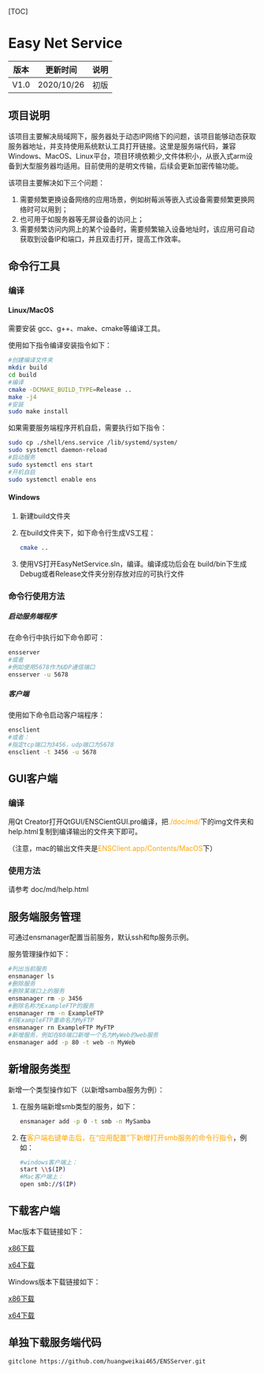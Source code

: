 [TOC]

# Easy Net Service

| 版本 | 更新时间   | 说明 |
| ---- | ---------- | ---- |
| V1.0 | 2020/10/26 | 初版 |

## 项目说明

该项目主要解决局域网下，服务器处于动态IP网络下的问题，该项目能够动态获取服务器地址，并支持使用系统默认工具打开链接。这里是服务端代码，兼容Windows、MacOS、Linux平台，项目环境依赖少,文件体积小，从嵌入式arm设备到大型服务器均适用。目前使用的是明文传输，后续会更新加密传输功能。

该项目主要解决如下三个问题：

1. 需要频繁更换设备网络的应用场景，例如树莓派等嵌入式设备需要频繁更换网络时可以用到；
2. 也可用于如服务器等无屏设备的访问上；
3. 需要频繁访问内网上的某个设备时，需要频繁输入设备地址时，该应用可自动获取到设备IP和端口，并且双击打开，提高工作效率。

## 命令行工具

### 编译

#### Linux/MacOS

需要安装 gcc、g++、make、cmake等编译工具。

使用如下指令编译安装指令如下：

``` bash
#创建编译文件夹
mkdir build
cd build
#编译
cmake -DCMAKE_BUILD_TYPE=Release ..
make -j4
#安装
sudo make install
```

如果需要服务端程序开机自启，需要执行如下指令：

``` bash
sudo cp ./shell/ens.service /lib/systemd/system/
sudo systemctl daemon-reload
#启动服务
sudo systemctl ens start
#开机自启
sudo systemctl enable ens
```

#### Windows

1. 新建build文件夹

2. 在build文件夹下，如下命令行生成VS工程：

   ``` bash
   cmake ..
   ```

3. 使用VS打开EasyNetService.sln，编译。编译成功后会在 build/bin下生成Debug或者Release文件夹分别存放对应的可执行文件

### 命令行使用方法

##### 启动服务端程序

在命令行中执行如下命令即可：

``` bash
ensserver
#或者
#例如使用5678作为UDP通信端口
ensserver -u 5678
```

##### 客户端

使用如下命令启动客户端程序：

``` bash
ensclient
#或者：
#指定tcp端口为3456，udp端口为5678
ensclient -t 3456 -u 5678
```

## GUI客户端

### 编译

用Qt Creator打开QtGUI/ENSCientGUI.pro编译，把<font color=orange>./doc/md/</font>下的img文件夹和help.html复制到编译输出的文件夹下即可。

（注意，mac的输出文件夹是<font color=orange>ENSClient.app/Contents/MacOS</font>下）

### 使用方法

请参考 doc/md/help.html

## 服务端服务管理

可通过ensmanager配置当前服务，默认ssh和ftp服务示例。

服务管理操作如下：

``` bash
#列出当前服务
ensmanager ls
#删除服务
#删除某端口上的服务
ensmanager rm -p 3456
#删除名称为ExampleFTP的服务
ensmanager rm -n ExampleFTP
#将ExampleFTP重命名为MyFTP
ensmanager rn ExampleFTP MyFTP
#新增服务，例如在80端口新增一个名为MyWeb的web服务
ensmanager add -p 80 -t web -n MyWeb
```

## 新增服务类型

新增一个类型操作如下（以新增samba服务为例）：

1. 在服务端新增smb类型的服务，如下：

   ``` bash
   ensmanager add -p 0 -t smb -n MySamba
   ```

2. 在<font color=orange>客户端右键单击后，在“应用配置”下新增打开smb服务的命令行指令</font>，例如：

   ``` bash
   #windows客户端上：
   start \\$(IP)
   #Mac客户端上：
   open smb://$(IP)
   ```

## 下载客户端

Mac版本下载链接如下：

[x86下载](./Bin/Mac/x86/ENSClient.dmg)

[x64下载](./Bin/Mac/x64/ENSClient.dmg)

Windows版本下载链接如下：

[x86下载](./Bin/Windows/x86.zip)

[x64下载](./Bin/Windows/x64.zip)

## 单独下载服务端代码

``` bash
gitclone https://github.com/huangweikai465/ENSServer.git
```


